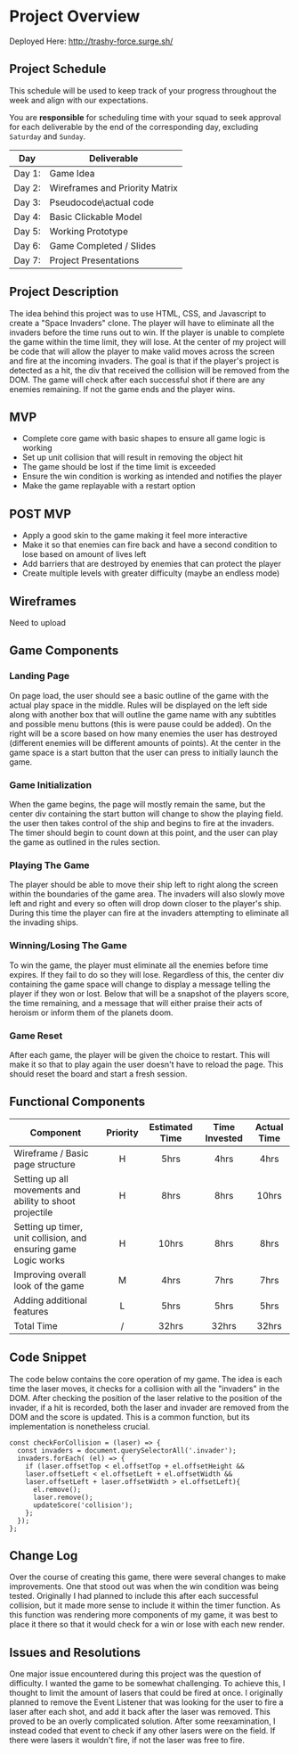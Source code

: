 # Project Overview

Deployed Here: http://trashy-force.surge.sh/

## Project Schedule

This schedule will be used to keep track of your progress throughout the week and align with our expectations.  

You are **responsible** for scheduling time with your squad to seek approval for each deliverable by the end of the corresponding day, excluding `Saturday` and `Sunday`.

|  Day | Deliverable |
|---|---|
|Day 1:| Game Idea|
|Day 2:| Wireframes and Priority Matrix|
|Day 3:| Pseudocode\actual code|
|Day 4:| Basic Clickable Model |
|Day 5:| Working Prototype |
|Day 6:| Game Completed / Slides |
|Day 7:| Project Presentations |

## Project Description
The idea behind this project was to use HTML, CSS, and Javascript to create a "Space Invaders" clone. The player will have to eliminate all the invaders before the time runs out to win. If the player is unable to complete the game within the time limit, they will lose. At the center of my project will be code that will allow the player to make valid moves across the screen and fire at the incoming invaders. The goal is that if the player's project is detected as a hit, the div that received the collision will be removed from the DOM. The game will check after each successful shot if there are any enemies remaining. If not the game ends and the player wins.

## MVP
 - Complete core game with basic shapes to ensure all game logic is working
 - Set up unit collision that will result in removing the object hit
 - The game should be lost if the time limit is exceeded
 - Ensure the win condition is working as intended and notifies the player
 - Make the game replayable with a restart option

## POST MVP
 - Apply a good skin to the game making it feel more interactive
 - Make it so that enemies can fire back and have a second condition to lose based on amount of lives left
 - Add barriers that are destroyed by enemies that can protect the player
 - Create multiple levels with greater difficulty (maybe an endless mode)

## Wireframes

Need to upload

## Game Components

### Landing Page
On page load, the user should see a basic outline of the game with the actual play space in the middle. Rules will be displayed on the left side along with another box that will outline the game name with any subtitles and possible menu buttons (this is were pause could be added). On the right will be a score based on how many enemies the user has destroyed (different enemies will be different amounts of points). At the center in the game space is a start button that the user can press to initially launch the game.

### Game Initialization
When the game begins, the page will mostly remain the same, but the center div containing the start button will change to show the playing field. the user then takes control of the ship and begins to fire at the invaders. The timer should begin to count down at this point, and the user can play the game as outlined in the rules section.

### Playing The Game
The player should be able to move their ship left to right along the screen within the boundaries of the game area. The invaders will also slowly move left and right and every so often will drop down closer to the player's ship. During this time the player can fire at the invaders attempting to eliminate all the invading ships.

### Winning/Losing The Game
To win the game, the player must eliminate all the enemies before time expires. If they fail to do so they will lose. Regardless of this, the center div containing the game space will change to display a message telling the player if they won or lost. Below that will be a snapshot of the players score, the time remaining, and a message that will either praise their acts of heroism or inform them of the planets doom.

### Game Reset
After each game, the player will be given the choice to restart. This will make it so that to play again the user doesn't have to reload the page. This should reset the board and start a fresh session.

## Functional Components

| Component | Priority | Estimated Time | Time Invested | Actual Time |
| --- | :---: |  :---: | :---: | :---: |
| Wireframe / Basic page structure | H | 5hrs| 4hrs | 4hrs |
| Setting up all movements and ability to shoot projectile | H | 8hrs| 8hrs | 10hrs |
| Setting up timer, unit collision, and ensuring game Logic works | H | 10hrs| 8hrs | 8hrs |
| Improving overall look of the game | M | 4hrs| 7hrs | 7hrs |
| Adding additional features | L | 5hrs| 5hrs | 5hrs |
| Total Time | / | 32hrs| 32hrs | 32hrs |

## Code Snippet
The code below contains the core operation of my game. The idea is each time the laser moves, it checks for a collision with all the "invaders" in the DOM. After checking the position of the laser relative to the position of the invader, if a hit is recorded, both the laser and invader are removed from the DOM and the score is updated. This is a common function, but its implementation is nonetheless crucial.

```
const checkForCollision = (laser) => {
  const invaders = document.querySelectorAll('.invader');
  invaders.forEach( (el) => {
    if (laser.offsetTop < el.offsetTop + el.offsetHeight &&
    laser.offsetLeft < el.offsetLeft + el.offsetWidth &&
    laser.offsetLeft + laser.offsetWidth > el.offsetLeft){
      el.remove();
      laser.remove();
      updateScore('collision');
    };
  });
};
```
## Change Log
Over the course of creating this game, there were several changes to make improvements. One that stood out was when the win condition was being tested. Originally I had planned to include this after each successful collision, but it made more sense to include it within the timer function. As this function was rendering more components of my game, it was best to place it there so that it would check for a win or lose with each new render.

## Issues and Resolutions
One major issue encountered during this project was the question of difficulty. I wanted the game to be somewhat challenging. To achieve this, I thought to limit the amount of lasers that could be fired at once. I originally planned to remove the Event Listener that was looking for the user to fire a laser after each shot, and add it back after the laser was removed. This proved to be an overly complicated solution. After some reexamination, I instead coded that event to check if any other lasers were on the field. If there were lasers it wouldn't fire, if not the laser was free to fire.
